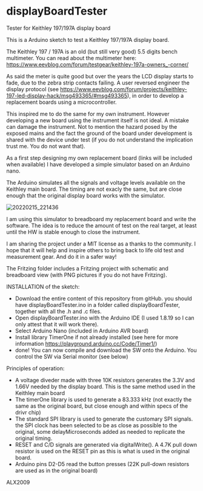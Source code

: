 # displayBoardTester
Tester for Keithley 197/197A display board

This is a Arduino sketch to test a Keithley 197/197A display board.

The Keithley 197 / 197A is an old (but still very good) 5.5 digits bench multimeter. You can read about the multimeter here: https://www.eevblog.com/forum/testgear/keithley-197a-owners_-corner/

As said the meter is quite good but over the years the LCD display starts to fade, due to the zebra strip contacts failing. A user reversed engineer the display protocol (see  https://www.eevblog.com/forum/projects/keithley-197-led-display-hack/msg493365/#msg493365), in order to develop a replacement boards using a microcontroller.

This inspired me to do the same for my own instrument. However developing a new board using the instrument itself is not ideal. A mistake can damage the instrument. Not to mention the hazard posed by the exposed mains and the fact the ground of the board under development is shared with the device under test (if you do not understand the implication trust me. You do not want that).

As a first step designing my own replacement board (links will be included when available) I have developed a simple simulator based on an Arduino nano.

The Arduino simulates all the signals and voltage levels available on the Keithley main board. The timing are not exacly the same, but are close enough that the original display board works with the simulator.

![20220215_221436](https://user-images.githubusercontent.com/100997527/173181555-853b9f6d-0e15-4a9f-8c42-10a190db829e.jpg)

I am using this simulator to breadboard my replacement board and write the software. The idea is to reduce the amount of test on the real target, at least until the HW is stable enough to close the instrument.

I am sharing the project under a MIT license as a thanks to the community. I hope that it will help and inspire others to bring back to life old test and measurement gear. And do it in a safer way! 

The Fritzing folder includes a Fritzing project with schematic and breadboard view (with PNG pictures if you do not have Fritzing). 

INSTALLATION of the sketch: 
- Download the entire content of this repository from gitHub. you should have displayBoardTester.ino in a folder called displayBoardTester, together with all the .h and .c files. 
- Open displayBoardTester.ino with the Arduino IDE (I used 1.8.19 so I can only attest that it will work there). 
- Select Arduino Nano (included in Arduino AVR board)
- Install library TimerOne if not already installed (see here for more information https://playground.arduino.cc/Code/Timer1/)
- done! You can now compile and download the SW onto the Arduino. You control the SW via Serial monitor (see below)  

Principles of operation:
- A voltage diveder made with three 10K resistors generates the 3.3V and 1.66V needed by the display board. This is the same method used in the Keithley main board
- The timerOne library is used to generate a 83.333 kHz (not exactly the same as the original board, but close enough and within specs of the drivr chip)
- The standard SPI library is used to generate the customary SPI signals. the SPI clock has been selected to be as close as possible to the original, some delayMicroseconds added as needed to replicate the original timing.
- RESET and C/D signals are generated via digitalWrite(). A 4.7K pull down resistor is used on the RESET pin as this is what is used in the original board.
- Arduino pins D2-D5 read the button presses (22K pull-down resistors are used as in the original board) 

ALX2009


